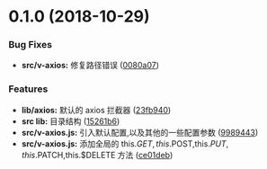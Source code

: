 <a name="0.1.0"></a>
# 0.1.0 (2018-10-29)


### Bug Fixes

* **src/v-axios:** 修复路径错误 ([0080a07](https://github.com/vxhly/v-axios/commit/0080a07))


### Features

* **lib/axios:** 默认的 axios 拦截器 ([23fb940](https://github.com/vxhly/v-axios/commit/23fb940))
* **src lib:** 目录结构 ([15261b6](https://github.com/vxhly/v-axios/commit/15261b6))
* **src/v-axios.js:** 引入默认配置,以及其他的一些配置参数 ([9989443](https://github.com/vxhly/v-axios/commit/9989443))
* **src/v-axios.js:** 添加全局的 this.$GET,this.$POST,this.$PUT,this.$PATCH,this.$DELETE 方法 ([ce01deb](https://github.com/vxhly/v-axios/commit/ce01deb))



